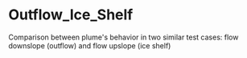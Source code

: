 # Outflow_Ice_Shelf
Comparison between plume's behavior in two similar test cases: flow downslope (outflow) and flow upslope (ice shelf)
